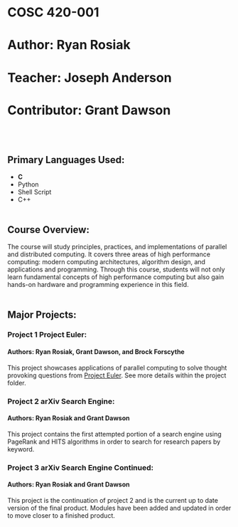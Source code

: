 # COSC 420-001
# Author: Ryan Rosiak
# Teacher: Joseph Anderson
# Contributor: Grant Dawson
<br /> <br />
## Primary Languages Used:
* **C**
* Python
* Shell Script
* C++
<br /> <br />
## Course Overview:
The course will study principles, practices, and implementations of parallel and distributed computing. It covers three areas of high performance computing: modern computing architectures, algorithm design, and applications and programming. Through this course, students will not only learn fundamental concepts of high performance computing but also gain hands-on hardware and programming experience in this field.
<br /> <br />
## Major Projects:
### Project 1 Project Euler:
#### Authors: Ryan Rosiak, Grant Dawson, and Brock Forscythe
This project showcases applications of parallel computing to solve thought provoking questions from [Project Euler](https://projecteuler.net/). See more details within the project
folder.
### Project 2 arXiv Search Engine:
#### Authors: Ryan Rosiak and Grant Dawson
This project contains the first attempted portion of a search engine using PageRank and HITS algorithms in order to search for research papers by keyword.
### Project 3 arXiv Search Engine Continued:
#### Authors: Ryan Rosiak and Grant Dawson
This project is the continuation of project 2 and is the current up to date version of the final product. Modules have been added and updated in order to move closer to a finished
product.
